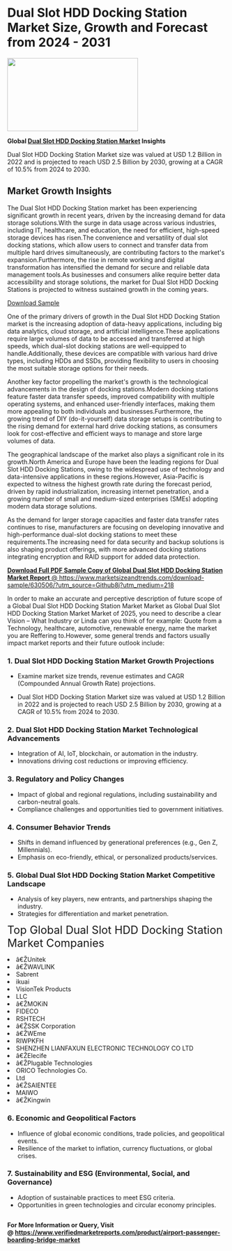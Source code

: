 <H1>Dual Slot HDD Docking Station Market Size, Growth and Forecast from 2024 - 2031</H1><img class="aligncenter size-medium wp-image-584254" src="https://thirdeyenews.in/wp-content/uploads/2024/09/Global-Market-Research-300x168.jpeg" alt="" width="300" height="168" /><p><strong>Global&nbsp;<a href="https://www.marketsizeandtrends.com/download-sample/630506/?utm_source=Github8j?utm_medium=218">Dual Slot HDD Docking Station Market</a> Insights</strong></p><p>Dual Slot HDD Docking Station Market size was valued at USD 1.2 Billion in 2022 and is projected to reach USD 2.5 Billion by 2030, growing at a CAGR of 10.5% from 2024 to 2030.</p><p><h2>Market Growth Insights</h2> <p>The Dual Slot HDD Docking Station market has been experiencing significant growth in recent years, driven by the increasing demand for data storage solutions.With the surge in data usage across various industries, including IT, healthcare, and education, the need for efficient, high-speed storage devices has risen.The convenience and versatility of dual slot docking stations, which allow users to connect and transfer data from multiple hard drives simultaneously, are contributing factors to the market's expansion.Furthermore, the rise in remote working and digital transformation has intensified the demand for secure and reliable data management tools.As businesses and consumers alike require better data accessibility and storage solutions, the market for Dual Slot HDD Docking Stations is projected to witness sustained growth in the coming years.</p> <p><a href="#">Download Sample</a></p> <p>One of the primary drivers of growth in the Dual Slot HDD Docking Station market is the increasing adoption of data-heavy applications, including big data analytics, cloud storage, and artificial intelligence.These applications require large volumes of data to be accessed and transferred at high speeds, which dual-slot docking stations are well-equipped to handle.Additionally, these devices are compatible with various hard drive types, including HDDs and SSDs, providing flexibility to users in choosing the most suitable storage options for their needs.</p> <p>Another key factor propelling the market's growth is the technological advancements in the design of docking stations.Modern docking stations feature faster data transfer speeds, improved compatibility with multiple operating systems, and enhanced user-friendly interfaces, making them more appealing to both individuals and businesses.Furthermore, the growing trend of DIY (do-it-yourself) data storage setups is contributing to the rising demand for external hard drive docking stations, as consumers look for cost-effective and efficient ways to manage and store large volumes of data.</p> <p>The geographical landscape of the market also plays a significant role in its growth.North America and Europe have been the leading regions for Dual Slot HDD Docking Stations, owing to the widespread use of technology and data-intensive applications in these regions.However, Asia-Pacific is expected to witness the highest growth rate during the forecast period, driven by rapid industrialization, increasing internet penetration, and a growing number of small and medium-sized enterprises (SMEs) adopting modern data storage solutions.</p> <p>As the demand for larger storage capacities and faster data transfer rates continues to rise, manufacturers are focusing on developing innovative and high-performance dual-slot docking stations to meet these requirements.The increasing need for data security and backup solutions is also shaping product offerings, with more advanced docking stations integrating encryption and RAID support for added data protection.</p> <p><a href="#"></p><p><span class=""><strong>Download Full PDF Sample Copy of Global Dual Slot HDD Docking Station Market Report</strong> @ <a href="https://www.marketsizeandtrends.com/download-sample/630506/?utm_source=Github8j?utm_medium=218" target="_blank">https://www.marketsizeandtrends.com/download-sample/630506/?utm_source=Github8j?utm_medium=218</a></span></p><p>In order to make an accurate and perceptive description of future scope of a Global&nbsp;Dual Slot HDD Docking Station Market Market as Global&nbsp;Dual Slot HDD Docking Station Market Market of 2025, you need to describe a clear Vision &ndash; What Industry or Linda can you think of for example: Quote from a Technology, healthcare, automotive, renewable energy, name the market you are Reffering to.However, some general trends and factors usually impact market reports and their future outlook include:</p><h3>1.&nbsp;<strong>Dual Slot HDD Docking Station Market Growth Projections</strong></h3><ul><li>Examine market size trends, revenue estimates and CAGR (Compounded Annual Growth Rate) projections.</li><li><p>Dual Slot HDD Docking Station Market size was valued at USD 1.2 Billion in 2022 and is projected to reach USD 2.5 Billion by 2030, growing at a CAGR of 10.5% from 2024 to 2030.</p></li></ul><h3>2.&nbsp;<strong>Dual Slot HDD Docking Station Market Technological Advancements</strong></h3><ul><li>Integration of AI, IoT, blockchain, or automation in the industry.</li><li>Innovations driving cost reductions or improving efficiency.</li></ul><h3>3.&nbsp;<strong>Regulatory and Policy Changes</strong></h3><ul><li>Impact of global and regional regulations, including sustainability and carbon-neutral goals.</li><li>Compliance challenges and opportunities tied to government initiatives.</li></ul><h3>4.&nbsp;<strong>Consumer Behavior Trends</strong></h3><ul><li>Shifts in demand influenced by generational preferences (e.g., Gen Z, Millennials).</li><li>Emphasis on eco-friendly, ethical, or personalized products/services.</li></ul><h3>5.&nbsp;<strong>Global Dual Slot HDD Docking Station Market Competitive Landscape</strong></h3><ul><li>Analysis of key players, new entrants, and partnerships shaping the industry.</li><li>Strategies for differentiation and market penetration.</li></ul><p data-pm-slice="1 1 []"><span style="color: inherit; font-family: inherit; font-size: 25px;">Top Global Dual Slot HDD Docking Station Market Companies</span></p><div class="" data-test-id=""><p><li>â€ŽUnitek</li><li> â€ŽWAVLINK</li><li> Sabrent</li><li> ikuai</li><li> VisionTek Products</li><li> LLC</li><li> â€ŽMOKiN</li><li> FIDECO</li><li> RSHTECH</li><li> â€ŽSSK Corporation</li><li> â€ŽWEme</li><li> RIWPKFH</li><li> SHENZHEN LIANFAXUN ELECTRONIC TECHNOLOGY CO LTD</li><li> â€ŽElecife</li><li> â€ŽPlugable Technologies</li><li> ORICO Technologies Co.</li><li>Ltd</li><li> â€ŽSAIENTEE</li><li> MAIWO</li><li> â€ŽKingwin</li></p></div><h3>6.&nbsp;<strong>Economic and Geopolitical Factors</strong></h3><ul><li>Influence of global economic conditions, trade policies, and geopolitical events.</li><li>Resilience of the market to inflation, currency fluctuations, or global crises.</li></ul><h3>7.&nbsp;<strong>Sustainability and ESG (Environmental, Social, and Governance)</strong></h3><ul><li>Adoption of sustainable practices to meet ESG criteria.</li><li>Opportunities in green technologies and circular economy principles.</li></ul><h2><strong style="font-size: 14px;">For More Information or Query, Visit @&nbsp;</strong><a style="background-color: #ffffff; font-size: 14px;" href="https://www.marketsizeandtrends.com/report/dual-slot-hdd-docking-station-market/" target="_blank">https://www.verifiedmarketreports.com/product/airport-passenger-boarding-bridge-market</a></h2>